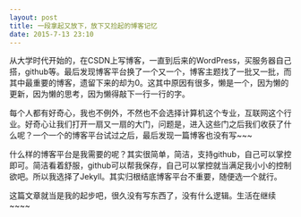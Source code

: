 ```yaml
---
layout: post
title: 一段拿起又放下，放下又捡起的博客记忆
date: 2015-7-13 23:10
---
```

从大学时代开始的，在CSDN上写博客，一直到后来的WordPress，买服务器自己搭，github等。最后发现博客平台换了一个又一个，博客主题找了一批又一批，而其中最重要的博客，遗留下来的却为0。这其中原因有很多，懒是一个，因为懒的更新，因为懒的思考，因为懒得敲下一行一行的字。

每个人都有好奇心，我也不例外，不然也不会选择计算机这个专业，互联网这个行业。好奇心让我们打开一扇又一扇的大门，问题是，进入这些门之后我们收获了什么呢？一个一个的博客平台试过之后，最后发现一篇博客也没有写~~~

什么样的博客平台是我需要的呢？其实很简单，简洁，支持github，自己可以掌控即可。简洁看着舒服，github可以帮我保存，自己可以掌控就当满足我小小的控制欲吧。所以我选择了Jekyll。其实归根结底博客平台不重要，随便选一个就行。

这篇文章就当是我的起步吧，很久没有写东西了，没有什么逻辑。生活在继续~~~~